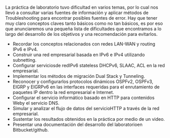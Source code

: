 La práctica de laboratorio tuvo dificultad en varios temas, por lo cual nos llevó a consultar varias fuentes de información y aplicar métodos de Troubleshooting para encontrar posibles fuentes de error. Hay que tener muy claro conceptos claves tanto básicos como no tan básicos, es por eso que anunciaremos una pequeña lista de dificultades que encontramos a lo largo del desarrollo de los objetivos y una recomendación para evitarlos.

* Recordar los conceptos relacionados con redes LAN-WAN y routing IPv6 e IPv4.
* Construir una red empresarial basada en IPv6 e IPv4 utilizando subnetting.
* Configurar serviciosde redIPv6 stateless DHCPv6, SLAAC, ACL en la red empresarial.
* Implementar los métodos de migración Dual Stack y Tunneling.
* Reconocer  y  configurarlos protocolos dinámicos OSPFv2, OSPFv3, EIGRP y EIGRPv6 en  las  interfaces requeridas para el enrutamiento de paquetes IP dentro la red empresarial e Internet.
* Configurar el servicio informático basado en HTTP para contenidos Weby el servicio DNS.
* Simular y analizar el flujo de datos del servicioHTTP a través de la red empresarial.
* Sustentar los resultados obtenidos en la práctica por medio de un video.
* Presentar una documentación del desarrollo del laboratorioen Bitbucket/github.